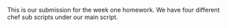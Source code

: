 This is our submission for the week one homework.  We have four different chef sub scripts under our main script.  

